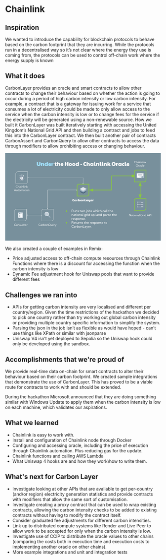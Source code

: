 # Chainlink

## Inspiration
We wanted to introduce the capability for  blockchain protocols to behave based on  the carbon footprint that they are incurring.  While the protocols run in a decentralised way so it’s not clear where the energy they use is coming from, the protocols can be used to control off-chain work where the energy supply is known

## What it does
CarbonLayer provides an oracle and smart contracts to allow other contracts to change their behaviour based on whether the action is going to occur during a period of high carbon intensity or low carbon intensity. For example, a contract that is a gateway for issuing work for a service that consumes a lot of electricity could be made to only allow access to the service when the carbon intensity is low or to change fees for the service if the electricity will be generated using a non-renewable source.
How we built it
CarbonLayer was built iteratively starting with accessing the United Kingdom’s National Grid API and then building a contract and jobs to feed this into the CarbonLayer contract. We then built another pair of contracts CarbonAssert and CarbonQuery to allow other contracts to access the data through modifiers to allow prohibiting access or changing behaviour.

![Under the hood](images/UnderTheHood.png)

We also created a couple of examples in Remix:
* Price adjusted access to off-chain compute resources through Chainlink Functions where there is a discount for accessing the function when the carbon intensity is low
* Dynamic Fee adjustment hook for Uniswap pools that want to provide different fees

## Challenges we ran into

* APIs for getting carbon intensity are very localised and different per country/region.  Given the time restrictions of the hackathon we decided to pick one country rather than try working out global carbon intensity or providing multiple country specific information to simplify the system.
* Parsing the json in the job isn’t as flexible as would have hoped - can’t use things like XPath or similar with jsonparse
* Uniswap V4 isn’t yet deployed to Sepolia so the Uniswap hook could only be developed using the sandbox.

## Accomplishments that we're proud of

We provide real-time data on-chain for smart contracts to alter their behaviour based on their carbon footprint.
We created sample integrations that demonstrate the use of CarbonLayer.
This has proved to be a viable route for contracts to work with and should be extended.

During the hackathon Microsoft announced that they are doing something similar with Windows Update to apply them when the carbon intensity is low on each machine, which validates our aspirations.

## What we learned

* Chainlink is easy to work with.
* Install and configuration of Chainlink node through Docker
* Configuring and accessing oracle, including the price of execution through Chainlink automation. Plus reducing gas for the update.
* Chainlink functions and calling AWS Lambda
* What Uniswap 4 hooks are and how they work\how to write them.

## What's next for Carbon Layer
* Investigate looking at other APIs that are available to get per-country (and/or region) electricity generation statistics and provide contracts with modifiers that allow the same sort of customisation.
* Investigate creating a proxy contract that can be used to wrap existing contracts, allowing the carbon intensity checks to be added to existing contracts without having to modify the contract itself.
* Consider graduated fee adjustments for different carbon intensities.
* Link up to distributed compute systems like Render and Live Peer to allow work to be accepted for only when the carbon intensity is low.
* Investigate use of CCIP to distribute the oracle values to other chains (comparing the costs both in execution time and execution costs to implementing another oracle on other chains).
* More example integrations and unit and integration tests
